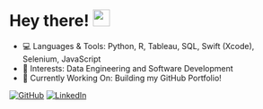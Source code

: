 # Hey there! <img src="https://raw.githubusercontent.com/MartinHeinz/MartinHeinz/master/wave.gif" width="30px">

- 💻 Languages & Tools: Python, R, Tableau, SQL, Swift (Xcode), Selenium, JavaScript
- 🧐 Interests: Data Engineering and Software Development
- 🔭 Currently Working On: Building my GitHub Portfolio!

[![GitHub][1.1]][1]
[![LinkedIn][1.2]][2]

<p>&nbsp;</p>

<!-- git stats -->
<!-- <a href="https://github.com/msjperera/msjperera">
  <img align="center" src="https://github-readme-stats.vercel.app/api/top-langs/?username=msjperera&hide=java,html,tex&title_color=ffffff&text_color=c9cacc&icon_color=2bbc8a&bg_color=1d1f21" />
</a> -->

<!-- social media links -->

[1]: https://www.github.com/msjperera
[2]: https://www.linkedin.com/in/joshuaperera/

<!-- icons -->

[1.1]: https://img.shields.io/badge/GitHub-100000?style=for-the-badge&logo=github&logoColor=white
[1.2]: https://img.shields.io/badge/LinkedIn-0077B5?style=for-the-badge&logo=linkedin&logoColor=white

